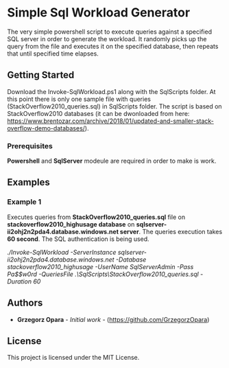 # Simple Sql Workload Generator

The very simple powershell script to execute queries against a specified SQL server in order to generate the workload. It randomly picks up the query from the file and executes it on the specified database, then repeats that until specified time elapses.

## Getting Started

Download the Invoke-SqlWorkload.ps1 along with the SqlScripts folder. At this point there is only one sample file with queries (StackOverflow2010_queries.sql) in SqlScripts folder. The script is based on StackOverflow2010 databases (it can be dwonloaded from here: https://www.brentozar.com/archive/2018/01/updated-and-smaller-stack-overflow-demo-databases/).

### Prerequisites

**Powershell** and **SqlServer** modeule are required in order to make is work.

## Examples

### Example 1
Executes queries from **StackOverflow2010_queries.sql** file on **stackoverflow2010_highusage database** on **sqlserver-ii2ohj2n2pda4.database.windows.net server**. The queries execution takes **60 second**. The SQL authentication is being used.

_./Invoke-SqlWorkload -ServerInstance sqlserver-ii2ohj2n2pda4.database.windows.net -Database stackoverflow2010_highusage -UserName SqlServerAdmin -Pass Pa$$w0rd -QueriesFile .\SqlScripts\StackOverflow2010_queries.sql -Duration 60_

## Authors

* **Grzegorz Opara** - *Initial work* - (https://github.com/GrzegorzOpara)

## License

This project is licensed under the MIT License.

